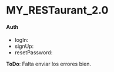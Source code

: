 # MY_RESTaurant_2.0

#### Auth
- logIn:
- signUp:
- resetPassword:

**ToDo**: Falta enviar los errores bien.